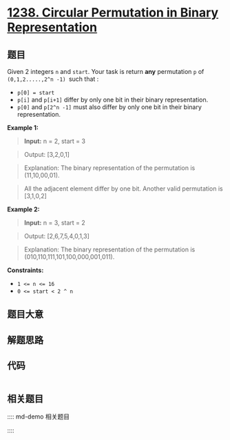# [1238. Circular Permutation in Binary Representation](https://leetcode.com/problems/circular-permutation-in-binary-representation)

## 题目

Given 2 integers `n` and `start`. Your task is return **any** permutation `p`
of `(0,1,2.....,2^n -1) `such that :

  * `p[0] = start`
  * `p[i]` and `p[i+1]` differ by only one bit in their binary representation.
  * `p[0]` and `p[2^n -1]` must also differ by only one bit in their binary representation.



**Example 1:**

> 
> 
> 
> 
> 
> **Input:** n = 2, start = 3
> 
> Output: [3,2,0,1]
> 
> Explanation: The binary representation of the permutation is (11,10,00,01). 
> 
> All the adjacent element differ by one bit. Another valid permutation is [3,1,0,2]

**Example 2:**

> 
> 
> 
> 
> 
> **Input:** n = 3, start = 2
> 
> Output: [2,6,7,5,4,0,1,3]
> 
> Explanation: The binary representation of the permutation is (010,110,111,101,100,000,001,011).

**Constraints:**

  * `1 <= n <= 16`
  * `0 <= start < 2 ^ n`


## 题目大意

## 解题思路

## 代码

```javascript

```

## 相关题目

:::: md-demo 相关题目

::::

